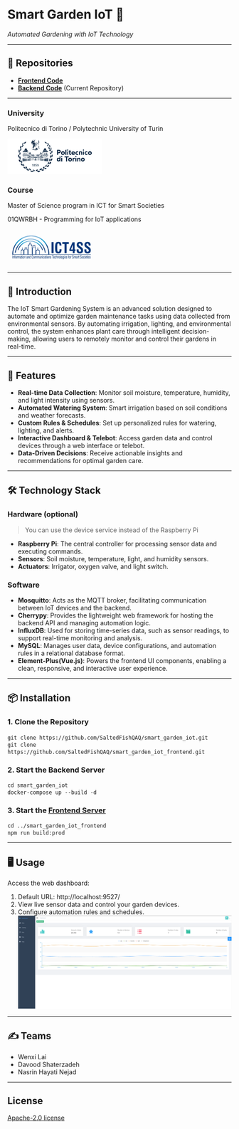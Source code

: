 # Smart Garden IoT 🌱
*Automated Gardening with IoT Technology*

---
## 🔗 Repositories
- **[Frontend Code](https://github.com/SaltedFishQAQ/smart_garden_iot_frontend)**
- **[Backend Code](https://github.com/SaltedFishQAQ/smart_garden_iot)** (Current Repository)

---
### University
Politecnico di Torino / Polytechnic University of Turin

<img src="document/polito.png" alt="Description" width="213" height="80">

### Course
Master of Science program in ICT for Smart Societies

01QWRBH - Programming for IoT applications

<img src="document/ict4ss.png" alt="Description" width="200" height="80">

---
## 📖 Introduction
The IoT Smart Gardening System is an advanced solution designed to automate and optimize garden maintenance tasks using data collected from environmental sensors. By automating irrigation, lighting, and environmental control, the system enhances plant care through intelligent decision-making, allowing users to remotely monitor and control their gardens in real-time.

---
## 🚀 Features
- **Real-time Data Collection**: Monitor soil moisture, temperature, humidity, and light intensity using sensors.
- **Automated Watering System**: Smart irrigation based on soil conditions and weather forecasts.
- **Custom Rules & Schedules**: Set up personalized rules for watering, lighting, and alerts.
- **Interactive Dashboard & Telebot**: Access garden data and control devices through a web interface or telebot.
- **Data-Driven Decisions**: Receive actionable insights and recommendations for optimal garden care.

---
## 🛠️ Technology Stack
### Hardware (optional)
> You can use the device service instead of the Raspberry Pi
- **Raspberry Pi**: The central controller for processing sensor data and executing commands.
- **Sensors**: Soil moisture, temperature, light, and humidity sensors.
- **Actuators**: Irrigator, oxygen valve, and light switch.

### Software
- **Mosquitto**: Acts as the MQTT broker, facilitating communication between IoT devices and the backend.
- **Cherrypy**: Provides the lightweight web framework for hosting the backend API and managing automation logic.
- **InfluxDB**: Used for storing time-series data, such as sensor readings, to support real-time monitoring and analysis.
- **MySQL**: Manages user data, device configurations, and automation rules in a relational database format.
- **Element-Plus(Vue.js)**: Powers the frontend UI components, enabling a clean, responsive, and interactive user experience.

---
## 📦 Installation
### 1. Clone the Repository
```shell
git clone https://github.com/SaltedFishQAQ/smart_garden_iot.git
git clone https://github.com/SaltedFishQAQ/smart_garden_iot_frontend.git
```
### 2. Start the Backend Server
```shell
cd smart_garden_iot
docker-compose up --build -d
```
### 3. Start the [Frontend Server](https://github.com/SaltedFishQAQ/smart_garden_iot_frontend)
```shell
cd ../smart_garden_iot_frontend
npm run build:prod
```
---
## 🖥️ Usage
Access the web dashboard:
1. Default URL: http://localhost:9527/
2. View live sensor data and control your garden devices.
3. Configure automation rules and schedules.
![dashboard.png](document/dashboard.png)

---
## ✍️ Teams
- Wenxi Lai
- Davood Shaterzadeh
- Nasrin Hayati Nejad

---
## License
[Apache-2.0 license](LICENSE)





